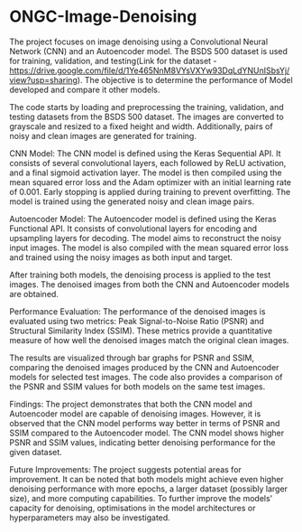# ONGC-Image-Denoising

The project focuses on image denoising using a Convolutional Neural Network (CNN) and an Autoencoder model. The BSDS 500 dataset is used for training, validation, and testing(Link for the dataset - https://drive.google.com/file/d/1Ye465NnM8VYsVXYw93DqLdYNUnISbsYj/view?usp=sharing). The objective is to determine the performance of Model developed and compare it other models.

The code starts by loading and preprocessing the training, validation, and testing datasets from the BSDS 500 dataset. The images are converted to grayscale and resized to a fixed height and width. Additionally, pairs of noisy and clean images are generated for training.

CNN Model:
The CNN model is defined using the Keras Sequential API. It consists of several convolutional layers, each followed by ReLU activation, and a final sigmoid activation layer. The model is then compiled using the mean squared error loss and the Adam optimizer with an initial learning rate of 0.001. Early stopping is applied during training to prevent overfitting. The model is trained using the generated noisy and clean image pairs.

Autoencoder Model:
The Autoencoder model is defined using the Keras Functional API. It consists of convolutional layers for encoding and upsampling layers for decoding. The model aims to reconstruct the noisy input images. The model is also compiled with the mean squared error loss and trained using the noisy images as both input and target.

After training both models, the denoising process is applied to the test images. The denoised images from both the CNN and Autoencoder models are obtained.

Performance Evaluation:
The performance of the denoised images is evaluated using two metrics: Peak Signal-to-Noise Ratio (PSNR) and Structural Similarity Index (SSIM). These metrics provide a quantitative measure of how well the denoised images match the original clean images.

The results are visualized through bar graphs for PSNR and SSIM, comparing the denoised images produced by the CNN and Autoencoder models for selected test images. The code also provides a comparison of the PSNR and SSIM values for both models on the same test images.

Findings:
The project demonstrates that both the CNN model and Autoencoder model are capable of denoising images. However, it is observed that the CNN model performs way better in terms of PSNR and SSIM compared to the Autoencoder model. The CNN model shows higher PSNR and SSIM values, indicating better denoising performance for the given dataset.

Future Improvements:
The project suggests potential areas for improvement. It can be noted that both models might achieve even higher denoising performance with more epochs, a larger dataset (possibly larger size), and more computing capabilities. To further improve the models' capacity for denoising, optimisations in the model architectures or hyperparameters may also be investigated.
